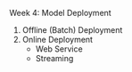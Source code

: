 Week 4: Model Deployment

1) Offline (Batch) Deployment
2) Online Deployment
    - Web Service
    - Streaming
